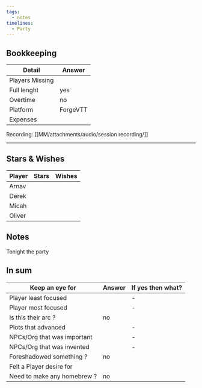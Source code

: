 ```yaml
---
tags:
  - notes
timelines:
  - Party
---
```

## Bookkeeping

| Detail          | Answer   |
| --------------- | -------- |
| Players Missing |          |
| Full lenght     | yes      |
| Overtime        | no       |
| Platform        | ForgeVTT |
| Expenses        |          |
Recording: [[MM/attachments/audio/session recording/]]

----
## Stars & Wishes

| Player | Stars | Wishes |
| ------ | ----- | ------ |
| Arnav  |       |        |
| Derek  |       |        |
| Micah  |       |        |
| Oliver |       |        |
## Notes

Tonight the party 



## In sum

| Keep an eye for             | Answer | If yes then what? |
| --------------------------- | ------ | ----------------- |
| Player least focused        |        | -                 |
| Player most focused         |        | -                 |
| Is this their arc ?         | no     |                   |
| Plots that advanced         |        | -                 |
| NPCs/Org that was important |        | -                 |
| NPCs/Org that was invented  |        | -                 |
| Foreshadowed something ?    | no     |                   |
| Felt a Player desire for    |        |                   |
| Need to make any homebrew ? | no     |                   |

